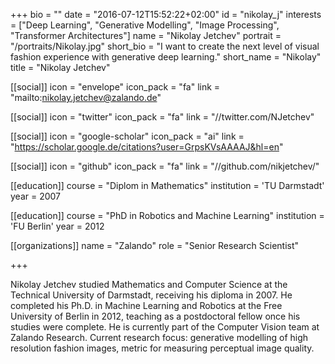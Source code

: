 +++
bio = ""
date = "2016-07-12T15:52:22+02:00"
id = "nikolay_j"
interests = ["Deep Learning", "Generative Modelling", "Image Processing", "Transformer Architectures"]
name = "Nikolay Jetchev"
portrait = "/portraits/Nikolay.jpg"
short_bio = "I want to create the next level of visual fashion experience with generative deep learning."
short_name = "Nikolay"
title = "Nikolay Jetchev"

[[social]]
    icon = "envelope"
    icon_pack = "fa"
    link = "mailto:nikolay.jetchev@zalando.de"

[[social]]
    icon = "twitter"
    icon_pack = "fa"
    link = "//twitter.com/NJetchev"

[[social]]
    icon = "google-scholar"
    icon_pack = "ai"
    link = "https://scholar.google.de/citations?user=GrpsKVsAAAAJ&hl=en"

[[social]]
    icon = "github"
    icon_pack = "fa"
    link = "//github.com/nikjetchev/"

[[education]]
    course = "Diplom in Mathematics"
    institution = 'TU Darmstadt'
    year = 2007
    
[[education]]
    course = "PhD in Robotics and Machine Learning"
    institution = 'FU Berlin'
    year = 2012

[[organizations]]
    name = "Zalando"
    role = "Senior Research Scientist"

+++

Nikolay Jetchev studied Mathematics and Computer Science at the Technical University of Darmstadt, receiving his diploma in 2007. He completed his Ph.D. in Machine Learning and Robotics at the Free University of Berlin in 2012, teaching as a postdoctoral fellow once his studies were complete. He is currently part of the Computer Vision team at Zalando Research. Current research focus: generative modelling of high resolution fashion images, metric for measuring perceptual image quality.

